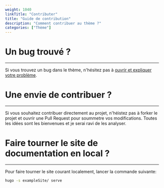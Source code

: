 ```yaml
---
weight: 1040
linkTitle: "Contributer"
title: "Guide de contribution"
description: "Comment contribuer au thème ?"
categories: ["Thème"]
---
```


# Un bug trouvé ?
---

Si vous trouvez un bug dans le thème, n'hésitez pas à [ouvrir et expliquer votre problème](https://github.com/jgazeau/shadocs/issues/new).

# Une envie de contribuer ?
---

Si vous souhaitez contribuer directement au projet, n'héistez pas à forker le projet et ouvrir une Pull Request pour soummetre vos modifications. Toutes les idées sont les bienvenues et je serai ravi de les analyser.

# Faire tourner le site de documentation en local ?
---

Pour faire tourner le site courant localement, lancer la commande suivante:
```sh
hugo -s exampleSite/ serve
```
